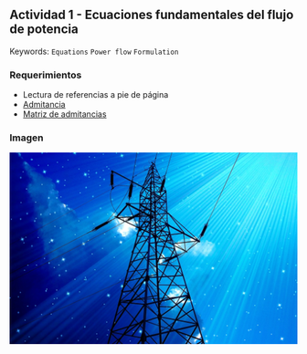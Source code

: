## Actividad 1 - Ecuaciones fundamentales del flujo de potencia

Keywords: `Equations` `Power flow` `Formulation`


[comment]:<> (Enlace a video, imagen de cabecera, alcance, objetivos, requerimientos, diagrama general de procesos, conceptos)
[comment]:<> (Procedimiento, Actividades complementarias, Preguntas y respuestas, referencias, control de versiones)
[comment]:<> (Procedimiento, Actividades complementarias, Preguntas y respuestas, referencias, control de versiones)

### Requerimientos

* Lectura de referencias a pie de página
* [Admitancia](https://es.wikipedia.org/wiki/Admitancia)
* [Matriz de admitancias](https://es.wikipedia.org/wiki/Admitancia)

### Imagen
![Línea de transmisión](Screenshot\electricity-3158345_1280.jpg "Torre de línea de transmisión")